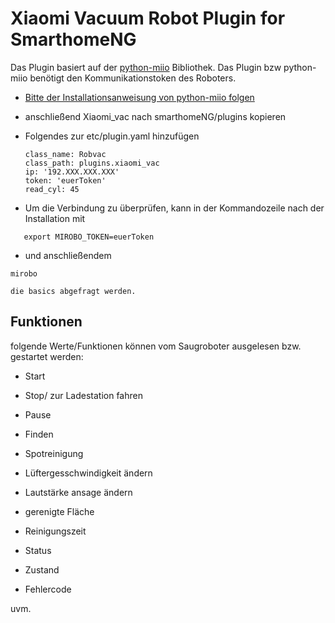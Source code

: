 # Xiaomi Vacuum Robot Plugin for SmarthomeNG
Das Plugin basiert auf der [python-miio](https://github.com/rytilahti/python-miio) Bibliothek. Das Plugin bzw python-miio benötigt den Kommunikationstoken des Roboters. 

- [Bitte der Installationsanweisung von python-miio folgen](https://python-miio.readthedocs.io/en/latest/discovery.html#installation)
- anschließend Xiaomi_vac nach smarthomeNG/plugins kopieren
- Folgendes zur etc/plugin.yaml hinzufügen

    ```Roboter:
    class_name: Robvac
    class_path: plugins.xiaomi_vac
    ip: '192.XXX.XXX.XXX'
    token: 'euerToken'
    read_cyl: 45
    ```
    
- Um die Verbindung zu überprüfen, kann in der Kommandozeile nach der Installation mit 

```export MIROBO_IP=192.xxx.xxx.xxx
   export MIROBO_TOKEN=euerToken
```
   
- und anschließendem

```mirobo```

    die basics abgefragt werden.


## Funktionen

folgende Werte/Funktionen können vom Saugroboter ausgelesen bzw. gestartet werden:
- Start
- Stop/ zur Ladestation fahren
- Pause
- Finden
- Spotreinigung
- Lüftergesschwindigkeit ändern
- Lautstärke ansage ändern

- gerenigte Fläche
- Reinigungszeit
- Status
- Zustand
- Fehlercode

uvm.
